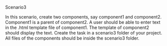 Scenario3

In this scenario, create two components, say component1 and component2. Component1 is a
parent of component2.
A user should be able to enter text in the .html template file of component1. The template of
component2 should display the text.
Create the task in a scenario3 folder of your project. All files of the components should be inside the
scenario3 folder.
